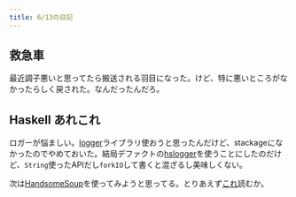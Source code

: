 ```yaml
---
title: 6/13の日記
---
```


## 救急車

最近調子悪いと思ってたら搬送される羽目になった。けど、特に悪いところがなかったらしく戻された。なんだったんだろ。

## Haskell あれこれ

ロガーが悩ましい。[logger](https://hackage.haskell.org/package/logger)ライブラリ使おうと思ったんだけど、stackageになかったのでやめておいた。結局デファクトの[hslogger](https://hackage.haskell.org/package/hslogger)を使うことにしたのだけど、`String`使ったAPIだし`forkIO`して書くと混ざるし美味しくない。

次は[HandsomeSoup](https://hackage.haskell.org/package/HandsomeSoup)を使ってみようと思ってる。とりあえず[これ](http://adit.io/posts/2012-04-14-working_with_HTML_in_haskell.html)読むか。
